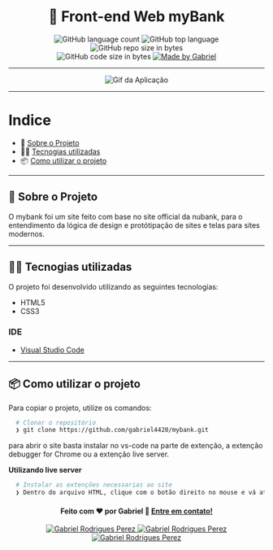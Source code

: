 <h1 align="center">
  🚀️ Front-end Web myBank 
</h1>

<p align="center">
  <img alt="GitHub language count" src="https://img.shields.io/github/languages/count/gabriel4420/mybank">

  <img alt="GitHub top language" src="https://img.shields.io/github/languages/top/gabriel4420/mybank?logo=html">

  <img alt="GitHub repo size in bytes" src="https://img.shields.io/github/repo-size/gabriel4420/mybank?color=green">

  <br>

  <img alt="GitHub code size in bytes" src="https://img.shields.io/github/last-commit/gabriel4420/mybank">

  <a href="https://www.linkedin.com/in/gabriel-rodrigues-perez-2069b072/">
    <img alt="Made by Gabriel" src="https://img.shields.io/badge/made%20by-Gabriel-%2304D361">
  </a>
</p>

---

<p align="center">
  <img alt="Gif da Aplicação" src="./src/assets/spoiler.gif" />
</p>

---

# Indice

- :rocket: [Sobre o Projeto](#rocket-sobre-o-projeto)
- 👨‍💻️ [Tecnogias utilizadas](#%EF%B8%8F-tecnogias-utilizadas)
- 📦️ [Como utilizar o projeto](#%EF%B8%8F-como-utilizar-o-projeto)

---

## :rocket: Sobre o Projeto

O mybank foi um site feito com base no site official da nubank, para o entendimento da lógica de design e protótipação de sites e telas para sites modernos.

---

## 👨‍💻️ Tecnogias utilizadas

O projeto foi desenvolvido utilizando as seguintes tecnologias:

- HTML5
- CSS3

### IDE

  - [Visual Studio Code](https://code.visualstudio.com/)

---

## 📦️ Como utilizar o projeto

Para copiar o projeto, utilize os comandos:

```bash
  # Clonar o repositório
  ❯ git clone https://github.com/gabriel4420/mybank.git
```
para abrir o site basta instalar no vs-code na parte de extenção,
a extenção debugger for Chrome ou a extenção live server.

**Utilizando live server**

```bash
  # Instalar as extenções necessarias ao site
  ❯ Dentro do arquivo HTML, clique com o botão direito no mouse e vá até a opção open with live server
```



<h4 align="center">
  Feito com ❤️ por Gabriel 👋️ <a href="mailto:gabriel_rodrigues_perez@hotmail.com">Entre em contato!</a>
</h4>

<p align="center">
  <a href="https://www.linkedin.com/in/gabriel-rodrigues-perez-2069b072/">
    <img alt="Gabriel Rodrigues Perez" src="https://img.shields.io/badge/LinkedIn-Gabriel-Rodrigues-0e76a8?style=flat&logoColor=white&logo=linkedin">
  </a>
  <a href="https://www.facebook.com/jerpbtu">
    <img alt="Gabriel Rodrigues Perez" src="https://img.shields.io/badge/Facebook-Gabriel-Rodrigues-1778F2?style=flat&logoColor=white&logo=facebook">
  </a>
  <a href="https://www.instagram.com/gabriel_rodrigues_perez/">
    <img alt="Gabriel Rodrigues Perez" src="https://img.shields.io/badge/Instagram-@gabriel4420-833AB4?style=flat&logoColor=white&logo=instagram">
  </a>
  
</p>
